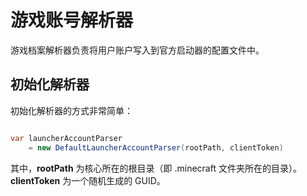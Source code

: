 # 游戏账号解析器

游戏档案解析器负责将用户账户写入到官方启动器的配置文件中。

## 初始化解析器

初始化解析器的方式非常简单：

```c#

var launcherAccountParser
    = new DefaultLauncherAccountParser(rootPath, clientToken)

```

其中，**rootPath** 为核心所在的根目录（即 .minecraft 文件夹所在的目录）。
**clientToken** 为一个随机生成的 GUID。
